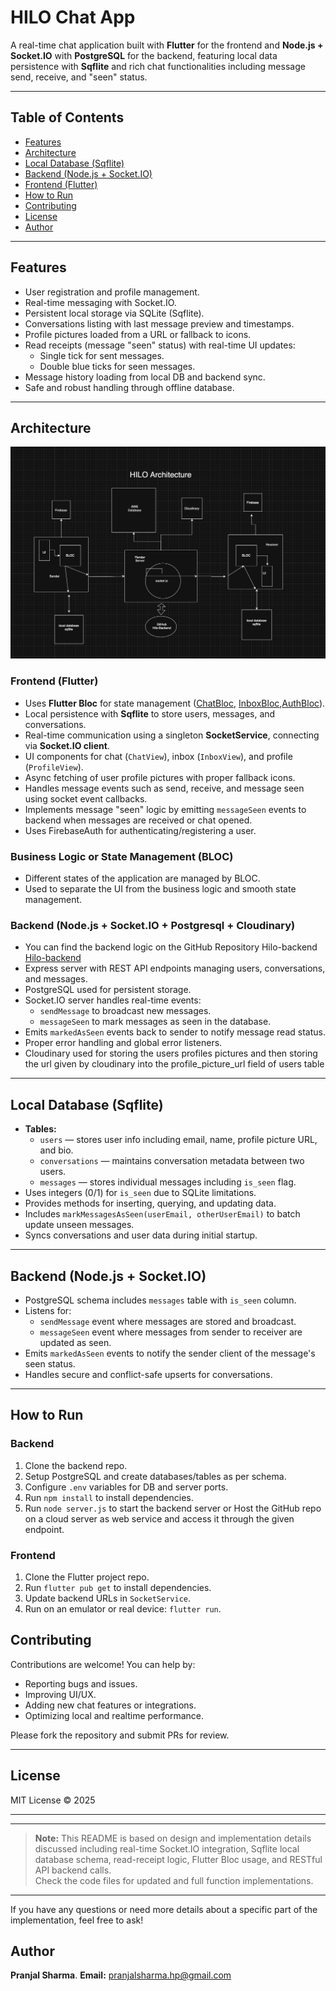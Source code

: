# HILO Chat App

A real-time chat application built with **Flutter** for the frontend and **Node.js + Socket.IO** with **PostgreSQL** for the backend, featuring local data persistence with **Sqflite** and rich chat functionalities including message send, receive, and "seen" status.

---

## Table of Contents

- [Features](#features)
- [Architecture](#architecture)
- [Local Database (Sqflite)](#local-database-sqflite)
- [Backend (Node.js + Socket.IO)](#backend-nodejs--socketio)
- [Frontend (Flutter)](#frontend-flutter)
- [How to Run](#how-to-run)
- [Contributing](#contributing)
- [License](#license)
- [Author](#author)
---

## Features

- User registration and profile management.
- Real-time messaging with Socket.IO.
- Persistent local storage via SQLite (Sqflite).
- Conversations listing with last message preview and timestamps.
- Profile pictures loaded from a URL or fallback to icons.
- Read receipts (message "seen" status) with real-time UI updates:
  - Single tick for sent messages.
  - Double blue ticks for seen messages.
- Message history loading from local DB and backend sync.
- Safe and robust handling through offline database.

---

## Architecture

![Hilo-Architecture](./lib/assets/architecture.png)

### Frontend (Flutter)

- Uses **Flutter Bloc** for state management ([ChatBloc](./lib/features/chat/chat_bloc.dart), [InboxBloc](./lib/features/inbox/inbox_bloc.dart),[AuthBloc](./lib/features/auth/bloc/auth_bloc.dart)).
- Local persistence with **Sqflite** to store users, messages, and conversations.
- Real-time communication using a singleton **SocketService**, connecting via **Socket.IO client**.
- UI components for chat (`ChatView`), inbox (`InboxView`), and profile (`ProfileView`).
- Async fetching of user profile pictures with proper fallback icons.
- Handles message events such as send, receive, and message seen using socket event callbacks.
- Implements message "seen" logic by emitting `messageSeen` events to backend when messages are received or chat opened.
- Uses FirebaseAuth for authenticating/registering a user.

### Business Logic or State Management (BLOC)
- Different states of the application are managed by BLOC.
- Used to separate the UI from the business logic and smooth state management.

### Backend (Node.js + Socket.IO + Postgresql + Cloudinary)

- You can find the backend logic on the GitHub Repository Hilo-backend [Hilo-backend](https://github.com/pranjalsharmahp/hilo-backend.git)
- Express server with REST API endpoints managing users, conversations, and messages.
- PostgreSQL used for persistent storage.
- Socket.IO server handles real-time events:
  - `sendMessage` to broadcast new messages.
  - `messageSeen` to mark messages as seen in the database.
- Emits `markedAsSeen` events back to sender to notify message read status.
- Proper error handling and global error listeners.
- Cloudinary used for storing the users profiles pictures and then storing the url given by cloudinary into the profile_picture_url field of users table

---

## Local Database (Sqflite)

- **Tables:**
  - `users` — stores user info including email, name, profile picture URL, and bio.
  - `conversations` — maintains conversation metadata between two users.
  - `messages` — stores individual messages including `is_seen` flag.
- Uses integers (0/1) for `is_seen` due to SQLite limitations.
- Provides methods for inserting, querying, and updating data.
- Includes `markMessagesAsSeen(userEmail, otherUserEmail)` to batch update unseen messages.
- Syncs conversations and user data during initial startup.

---

## Backend (Node.js + Socket.IO)

- PostgreSQL schema includes `messages` table with `is_seen` column.
- Listens for:
  - `sendMessage` event where messages are stored and broadcast.
  - `messageSeen` event where messages from sender to receiver are updated as seen.
- Emits `markedAsSeen` events to notify the sender client of the message's seen status.
- Handles secure and conflict-safe upserts for conversations.

---


## How to Run

### Backend

1. Clone the backend repo.
2. Setup PostgreSQL and create databases/tables as per schema.
3. Configure `.env` variables for DB and server ports.
4. Run `npm install` to install dependencies.
5. Run `node server.js` to start the backend server or Host the GitHub repo on a cloud server as web service and access it through the given endpoint.

### Frontend

1. Clone the Flutter project repo.
2. Run `flutter pub get` to install dependencies.
3. Update backend URLs in `SocketService`.
4. Run on an emulator or real device: `flutter run`.



## Contributing

Contributions are welcome! You can help by:

- Reporting bugs and issues.
- Improving UI/UX.
- Adding new chat features or integrations.
- Optimizing local and realtime performance.

Please fork the repository and submit PRs for review.

---

## License

MIT License © 2025

---

---

> **Note:** This README is based on design and implementation details discussed including real-time Socket.IO integration, Sqflite local database schema, read-receipt logic, Flutter Bloc usage, and RESTful API backend calls.  
> Check the code files for updated and full function implementations.

---

If you have any questions or need more details about a specific part of the implementation, feel free to ask!

## Author
**Pranjal Sharma**.
**Email:** pranjalsharma.hp@gmail.com

